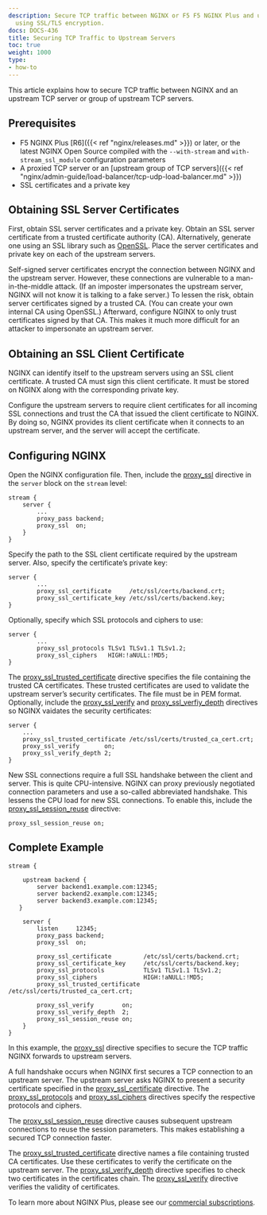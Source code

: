 ```yaml
---
description: Secure TCP traffic between NGINX or F5 F5 NGINX Plus and upstream servers,
  using SSL/TLS encryption.
docs: DOCS-436
title: Securing TCP Traffic to Upstream Servers
toc: true
weight: 1000
type:
- how-to
---
```


This article explains how to secure TCP traffic between NGINX and an upstream TCP server or group of upstream TCP servers.

## Prerequisites

- F5 NGINX Plus [R6]({{< ref "nginx/releases.md" >}}) or later, or the latest NGINX Open Source compiled with the `--with-stream` and `with-stream_ssl_module` configuration parameters
- A proxied TCP server or an [upstream group of TCP servers]({{< ref "nginx/admin-guide/load-balancer/tcp-udp-load-balancer.md" >}})
- SSL certificates and a private key

## Obtaining SSL Server Certificates

First, obtain SSL server certificates and a private key. Obtain an SSL server certificate from a trusted certificate authority (CA). Alternatively, generate one using an SSL library such as [OpenSSL](http://www.openssl.org/). Place the server certificates and private key on each of the upstream servers. 

Self-signed server certificates encrypt the connection between NGINX and the upstream server. However, these connections are vulnerable to a man-in-the-middle attack. (If an imposter impersonates the upstream server, NGINX will not know it is talking to a fake server.) To lessen the risk, obtain server certificates signed by a trusted CA. (You can create your own internal CA using OpenSSL.) Afterward, configure NGINX to only trust certificates signed by that CA. This makes it much more difficult for an attacker to impersonate an upstream server.

## Obtaining an SSL Client Certificate

NGINX can identify itself to the upstream servers using an SSL client certificate. A trusted CA must sign this client certificate. It must be stored on NGINX along with the corresponding private key.

Configure the upstream servers to require client certificates for all incoming SSL connections and trust the CA that issued the client certificate to NGINX. By doing so, NGINX provides its client certificate when it connects to an upstream server, and the server will accept the certificate.

## Configuring NGINX

Open the NGINX configuration file. Then, include the [proxy_ssl](https://nginx.org/en/docs/stream/ngx_stream_proxy_module.html#proxy_ssl) directive in the `server` block on the `stream` level:

```nginx
stream {
    server {
        ...
        proxy_pass backend;
        proxy_ssl  on;
    }
}
```

Specify the path to the SSL client certificate required by the upstream server. Also, specify the certificate’s private key:

```nginx
server {
        ...
        proxy_ssl_certificate     /etc/ssl/certs/backend.crt;
        proxy_ssl_certificate_key /etc/ssl/certs/backend.key;
}
```

Optionally, specify which SSL protocols and ciphers to use:

```nginx
server {
        ...
        proxy_ssl_protocols TLSv1 TLSv1.1 TLSv1.2;
        proxy_ssl_ciphers   HIGH:!aNULL:!MD5;
}
```

The [proxy_ssl_trusted_certificate](https://nginx.org/en/docs/stream/ngx_stream_proxy_module.html#proxy_ssl_trusted_certificate) directive specifies the file containing the trusted CA certificates. These trusted certificates are used to validate the upstream server’s security certificates. The file must be in PEM format. Optionally, include the [proxy_ssl_verify](https://nginx.org/en/docs/stream/ngx_stream_proxy_module.html#proxy_ssl_verify) and [proxy_ssl_verfiy_depth](https://nginx.org/en/docs/stream/ngx_stream_proxy_module.html#proxy_ssl_verify_depth) directives so NGINX vaidates the security certificates:

```nginx
server {
    ...
    proxy_ssl_trusted_certificate /etc/ssl/certs/trusted_ca_cert.crt;
    proxy_ssl_verify       on;
    proxy_ssl_verify_depth 2;
}
```

New SSL connections require a full SSL handshake between the client and server. This is quite CPU-intensive. NGINX can proxy previously negotiated connection parameters and use a so-called abbreviated handshake. This lessens the CPU load for new SSL connections. To enable this, include the [proxy_ssl_session_reuse](https://nginx.org/en/docs/stream/ngx_stream_proxy_module.html#proxy_ssl_session_reuse) directive:

```nginx
proxy_ssl_session_reuse on;
```

## Complete Example

```nginx
stream {

    upstream backend {
        server backend1.example.com:12345;
        server backend2.example.com:12345;
        server backend3.example.com:12345;
   }

    server {
        listen     12345;
        proxy_pass backend;
        proxy_ssl  on;

        proxy_ssl_certificate         /etc/ssl/certs/backend.crt;
        proxy_ssl_certificate_key     /etc/ssl/certs/backend.key;
        proxy_ssl_protocols           TLSv1 TLSv1.1 TLSv1.2;
        proxy_ssl_ciphers             HIGH:!aNULL:!MD5;
        proxy_ssl_trusted_certificate /etc/ssl/certs/trusted_ca_cert.crt;

        proxy_ssl_verify        on;
        proxy_ssl_verify_depth  2;
        proxy_ssl_session_reuse on;
    }
}
```

In this example, the [proxy_ssl](https://nginx.org/en/docs/stream/ngx_stream_proxy_module.html#proxy_ssl) directive specifies to secure the TCP traffic NGINX forwards to upstream servers.

A full handshake occurs when NGINX first secures a TCP connection to an upstream server. The upstream server asks NGINX to present a security certificate specified in the [proxy_ssl_certificate](https://nginx.org/en/docs/stream/ngx_stream_proxy_module.html#proxy_ssl_certificate) directive. The [proxy_ssl_protocols](https://nginx.org/en/docs/stream/ngx_stream_proxy_module.html#proxy_ssl_protocols) and [proxy_ssl_ciphers](https://nginx.org/en/docs/stream/ngx_stream_proxy_module.html#proxy_ssl_ciphers) directives specify the respective protocols and ciphers.

The [proxy_ssl_session_reuse](https://nginx.org/en/docs/stream/ngx_stream_proxy_module.html#proxy_ssl_session_reuse) directive causes subsequent upstream connections to reuse the session parameters. This makes establishing a secured TCP connection faster.

The [proxy_ssl_trusted_certificate](https://nginx.org/en/docs/stream/ngx_stream_proxy_module.html#proxy_ssl_trusted_certificate) directive names a file containing trusted CA certificates. Use these certificates to verify the certificate on the upstream server. The [proxy_ssl_verify_depth](https://nginx.org/en/docs/stream/ngx_stream_proxy_module.html#proxy_ssl_verify_depth) directive specifies to check two certificates in the certificates chain. The [proxy_ssl_verify](https://nginx.org/en/docs/stream/ngx_stream_proxy_module.html#proxy_ssl_verify) directive verifies the validity of certificates.

To learn more about NGINX Plus, please see our [commercial subscriptions](https://nginx.com/products/).
